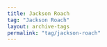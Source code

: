 ```yaml
---
title: Jackson Roach
tag: "Jackson Roach"
layout: archive-tags
permalink: "tag/jackson-roach"
---
```

